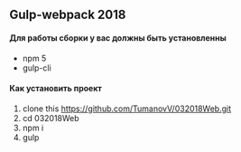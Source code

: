 ## Gulp-webpack 2018

#### Для работы сборки у вас должны быть установленны 
* npm 5
* gulp-cli

#### Как установить проект
1. clone this https://github.com/TumanovV/032018Web.git
2. cd 032018Web
2. npm i
3. gulp